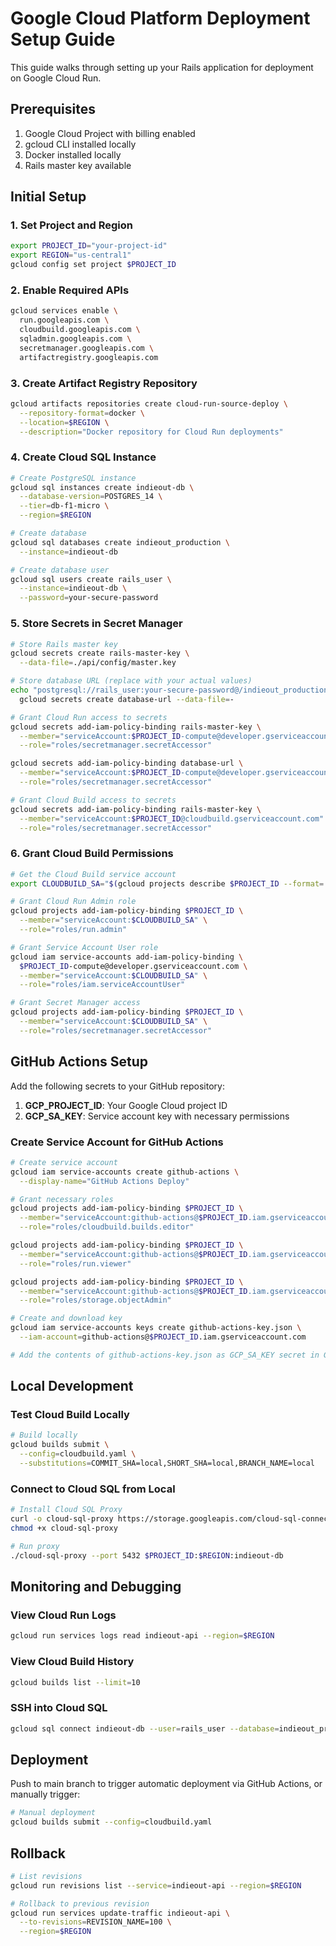 # Google Cloud Platform Deployment Setup Guide

This guide walks through setting up your Rails application for deployment on Google Cloud Run.

## Prerequisites

1. Google Cloud Project with billing enabled
2. gcloud CLI installed locally
3. Docker installed locally
4. Rails master key available

## Initial Setup

### 1. Set Project and Region

```bash
export PROJECT_ID="your-project-id"
export REGION="us-central1"
gcloud config set project $PROJECT_ID
```

### 2. Enable Required APIs

```bash
gcloud services enable \
  run.googleapis.com \
  cloudbuild.googleapis.com \
  sqladmin.googleapis.com \
  secretmanager.googleapis.com \
  artifactregistry.googleapis.com
```

### 3. Create Artifact Registry Repository

```bash
gcloud artifacts repositories create cloud-run-source-deploy \
  --repository-format=docker \
  --location=$REGION \
  --description="Docker repository for Cloud Run deployments"
```

### 4. Create Cloud SQL Instance

```bash
# Create PostgreSQL instance
gcloud sql instances create indieout-db \
  --database-version=POSTGRES_14 \
  --tier=db-f1-micro \
  --region=$REGION

# Create database
gcloud sql databases create indieout_production \
  --instance=indieout-db

# Create database user
gcloud sql users create rails_user \
  --instance=indieout-db \
  --password=your-secure-password
```

### 5. Store Secrets in Secret Manager

```bash
# Store Rails master key
gcloud secrets create rails-master-key \
  --data-file=./api/config/master.key

# Store database URL (replace with your actual values)
echo "postgresql://rails_user:your-secure-password@/indieout_production?host=/cloudsql/$PROJECT_ID:$REGION:indieout-db" | \
  gcloud secrets create database-url --data-file=-

# Grant Cloud Run access to secrets
gcloud secrets add-iam-policy-binding rails-master-key \
  --member="serviceAccount:$PROJECT_ID-compute@developer.gserviceaccount.com" \
  --role="roles/secretmanager.secretAccessor"

gcloud secrets add-iam-policy-binding database-url \
  --member="serviceAccount:$PROJECT_ID-compute@developer.gserviceaccount.com" \
  --role="roles/secretmanager.secretAccessor"

# Grant Cloud Build access to secrets
gcloud secrets add-iam-policy-binding rails-master-key \
  --member="serviceAccount:$PROJECT_ID@cloudbuild.gserviceaccount.com" \
  --role="roles/secretmanager.secretAccessor"
```

### 6. Grant Cloud Build Permissions

```bash
# Get the Cloud Build service account
export CLOUDBUILD_SA="$(gcloud projects describe $PROJECT_ID --format='value(projectNumber)')@cloudbuild.gserviceaccount.com"

# Grant Cloud Run Admin role
gcloud projects add-iam-policy-binding $PROJECT_ID \
  --member="serviceAccount:$CLOUDBUILD_SA" \
  --role="roles/run.admin"

# Grant Service Account User role
gcloud iam service-accounts add-iam-policy-binding \
  $PROJECT_ID-compute@developer.gserviceaccount.com \
  --member="serviceAccount:$CLOUDBUILD_SA" \
  --role="roles/iam.serviceAccountUser"

# Grant Secret Manager access
gcloud projects add-iam-policy-binding $PROJECT_ID \
  --member="serviceAccount:$CLOUDBUILD_SA" \
  --role="roles/secretmanager.secretAccessor"
```

## GitHub Actions Setup

Add the following secrets to your GitHub repository:

1. **GCP_PROJECT_ID**: Your Google Cloud project ID
2. **GCP_SA_KEY**: Service account key with necessary permissions

### Create Service Account for GitHub Actions

```bash
# Create service account
gcloud iam service-accounts create github-actions \
  --display-name="GitHub Actions Deploy"

# Grant necessary roles
gcloud projects add-iam-policy-binding $PROJECT_ID \
  --member="serviceAccount:github-actions@$PROJECT_ID.iam.gserviceaccount.com" \
  --role="roles/cloudbuild.builds.editor"

gcloud projects add-iam-policy-binding $PROJECT_ID \
  --member="serviceAccount:github-actions@$PROJECT_ID.iam.gserviceaccount.com" \
  --role="roles/run.viewer"

gcloud projects add-iam-policy-binding $PROJECT_ID \
  --member="serviceAccount:github-actions@$PROJECT_ID.iam.gserviceaccount.com" \
  --role="roles/storage.objectAdmin"

# Create and download key
gcloud iam service-accounts keys create github-actions-key.json \
  --iam-account=github-actions@$PROJECT_ID.iam.gserviceaccount.com

# Add the contents of github-actions-key.json as GCP_SA_KEY secret in GitHub
```

## Local Development

### Test Cloud Build Locally

```bash
# Build locally
gcloud builds submit \
  --config=cloudbuild.yaml \
  --substitutions=COMMIT_SHA=local,SHORT_SHA=local,BRANCH_NAME=local
```

### Connect to Cloud SQL from Local

```bash
# Install Cloud SQL Proxy
curl -o cloud-sql-proxy https://storage.googleapis.com/cloud-sql-connectors/cloud-sql-proxy/v2.8.0/cloud-sql-proxy.darwin.arm64
chmod +x cloud-sql-proxy

# Run proxy
./cloud-sql-proxy --port 5432 $PROJECT_ID:$REGION:indieout-db
```

## Monitoring and Debugging

### View Cloud Run Logs

```bash
gcloud run services logs read indieout-api --region=$REGION
```

### View Cloud Build History

```bash
gcloud builds list --limit=10
```

### SSH into Cloud SQL

```bash
gcloud sql connect indieout-db --user=rails_user --database=indieout_production
```

## Deployment

Push to main branch to trigger automatic deployment via GitHub Actions, or manually trigger:

```bash
# Manual deployment
gcloud builds submit --config=cloudbuild.yaml
```

## Rollback

```bash
# List revisions
gcloud run revisions list --service=indieout-api --region=$REGION

# Rollback to previous revision
gcloud run services update-traffic indieout-api \
  --to-revisions=REVISION_NAME=100 \
  --region=$REGION
```